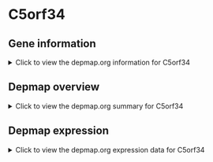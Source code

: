 <h1>C5orf34</h1>

<h2>Gene information</h2>
<details>
  <summary>Click to view the depmap.org information for C5orf34</summary>
  <iframe src="https://depmap.org/portal/gene/C5orf34?tab=about" style="border:none;width:100%;height:800px"></iframe>
</details>

<h2>Depmap overview</h2>
<details>
  <summary>Click to view the depmap.org summary for C5orf34</summary>
  <iframe src="https://depmap.org/portal/gene/C5orf34?tab=overview" style="border:none;width:100%;height:800px"></iframe>
</details>

<h2>Depmap expression</h2>
<details>
  <summary>Click to view the depmap.org expression data for C5orf34</summary>
  <iframe src="https://depmap.org/portal/gene/C5orf34?tab=characterization" style="border:none;width:100%;height:800px"></iframe>
</details>


<!--
<h2>Reactome Pathway diagram</h2>
PNAME
-->


